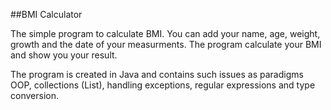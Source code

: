 ##BMI Calculator

The simple program to calculate BMI. You can add your name, age, weight, growth and the date of your measurments. The program calculate your BMI and show you your result.

The program is created in Java and contains such issues as paradigms OOP, collections (List), handling exceptions, regular expressions and type conversion.
